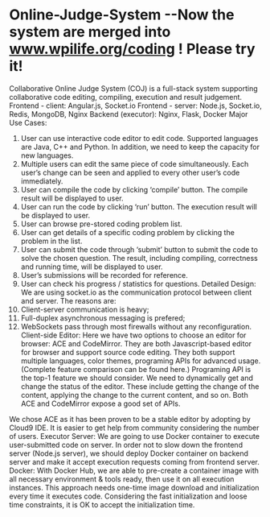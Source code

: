 # Online-Judge-System --Now the system are merged into www.wpilife.org/coding ! Please try it!
Collaborative Online Judge System (COJ) is a full-stack system supporting collaborative code editing, compiling, execution and result judgement. 
Frontend - client: Angular.js, Socket.io
Frontend - server: Node.js, Socket.io, Redis, MongoDB, Nginx
Backend (executor): Nginx, Flask, Docker
Major Use Cases:
1.	User can use interactive code editor to edit code. Supported languages are Java, C++ and Python. In addition, we need to keep the capacity for new languages. 
2.	Multiple users can edit the same piece of code simultaneously. Each user’s change can be seen and applied to every other user’s code immediately. 
3.	User can compile the code by clicking ‘compile’ button. The compile result will be displayed to user.
4.	User can run the code by clicking ‘run’ button. The execution result will be displayed to user.
5.	User can browse pre-stored coding problem list.
6.	User can get details of a specific coding problem by clicking the problem in the list.
7.	User can submit the code through ‘submit’ button to submit the code to solve the chosen question. The result, including compiling, correctness and running time, will be displayed to user. 
8.	User’s submissions will be recorded for reference. 
9.	User can check his progress / statistics for questions.
Detailed Design:
We are using socket.io as the communication protocol between client and server. The reasons are:
1.  Client-server communication is heavy;
2.  Full-duplex asynchronous messaging is prefered;
3.  WebSockets pass through most firewalls without any reconfiguration.
Client-side Editor:
Here we have two options to choose an editor for browser: ACE and CodeMirror. They are both Javascript-based editor for browser and support source code editing. They both support multiple languages, color themes, programing APIs for advanced usage. (Complete feature comparison can be found here.)
Programing API is the top-1 feature we should consider. We need to dynamically get and change the status of the editor. These include getting the change of the content, applying the change to the current content, and so on. Both ACE and CodeMirror expose a good set of APIs.

We chose ACE as it has been proven to be a stable editor by adopting by Cloud9 IDE. It is easier to get help from community considering the number of users. 
Executor Server:
We are going to use Docker container to execute user-submitted code on server. In order not to slow down the frontend server (Node.js server), we should deploy Docker container on backend server and make it accept execution requests coming from frontend server.
Docker:
With Docker Hub, we are able to pre-create a container image with all necessary environment & tools ready, then use it on all execution instances. This approach needs one-time image download and initialization every time it executes code. Considering the fast initialization and loose time constraints, it is OK to accept the initialization time.


